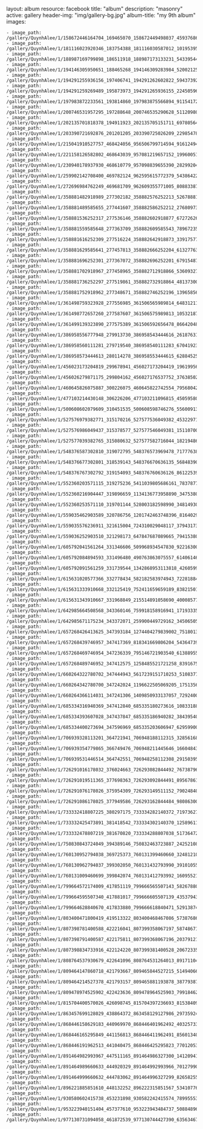 
layout: album
resource: facebook
title: "album"
description: "masonry"
active: gallery
header-img: "img/gallery-bg.jpg"
album-title: "my 9th album"
images:
    
    - image_path: /gallery/QuynhAlee/1/158672446164704_169465070_158672449498037_4593768615840575763_n.jpg
    - image_path: /gallery/QuynhAlee/1/181116023920346_183754388_181116030587012_101953954342339811_n.jpg
    - image_path: /gallery/QuynhAlee/1/188987169799898_186511918_188987173133231_5433954421011828928_n.jpg
    - image_path: /gallery/QuynhAlee/1/194146305950651_188465268_194146309283984_5200212581886962169_n.jpg
    - image_path: /gallery/QuynhAlee/1/194291255936156_197406741_194291262602822_594373926381117633_n.jpg
    - image_path: /gallery/QuynhAlee/1/194291259269489_195873973_194291265936155_2245059664567818711_n.jpg
    - image_path: /gallery/QuynhAlee/1/197983872233561_193814860_197983875566894_9115417269068471093_n.jpg
    - image_path: /gallery/QuynhAlee/1/200746531957295_197288648_200746535290628_5112098086674916590_n.jpg
    - image_path: /gallery/QuynhAlee/1/202135701818378_194911923_202135705151711_6978056439731106127_n.jpg
    - image_path: /gallery/QuynhAlee/1/203390721692876_201201205_203390725026209_2298547805375396278_n.jpg
    - image_path: /gallery/QuynhAlee/1/215041910527757_468424056_956506799714594_9161249488776509080_n.jpg
    - image_path: /gallery/QuynhAlee/1/221158126582802_468643039_957081219657152_1996005112664731340_n.jpg
    - image_path: /gallery/QuynhAlee/1/230940178937930_468610779_957098839655390_2829920406690962162_n.jpg
    - image_path: /gallery/QuynhAlee/1/259902142708400_469782124_962595615772379_543864227249946729_n.jpg
    - image_path: /gallery/QuynhAlee/1/272696984762249_469681709_962609355771005_8088338755769320082_n.jpg
    - image_path: /gallery/QuynhAlee/1/358881482918989_277302182_358882576252213_5267888118002407765_n.jpg
    - image_path: /gallery/QuynhAlee/1/358881489585655_277441607_358882586252212_2768097385823093771_n.jpg
    - image_path: /gallery/QuynhAlee/1/358881536252317_277536146_358882602918877_6727262624522560541_n.jpg
    - image_path: /gallery/QuynhAlee/1/358881559585648_277363709_358882609585543_7896723540326271531_n.jpg
    - image_path: /gallery/QuynhAlee/1/358881616252309_277516224_358882642918873_3391757757423389350_n.jpg
    - image_path: /gallery/QuynhAlee/1/358881629585641_277457813_358882666252204_6132776347460130840_n.jpg
    - image_path: /gallery/QuynhAlee/1/358881696252301_277367072_358882696252201_6791548734176728143_n.jpg
    - image_path: /gallery/QuynhAlee/1/358881702918967_277458965_358882712918866_5360932709859292982_n.jpg
    - image_path: /gallery/QuynhAlee/1/358881736252297_277519861_358882732918864_4813730018148568531_n.jpg
    - image_path: /gallery/QuynhAlee/1/358881752918962_277348671_358882746252196_1396585625799824277_n.jpg
    - image_path: /gallery/QuynhAlee/1/361498759323928_277556985_361506565989814_6483121166122961559_n.jpg
    - image_path: /gallery/QuynhAlee/1/361498772657260_277587607_361506575989813_1053218767548114077_n.jpg
    - image_path: /gallery/QuynhAlee/1/361499139323890_277575389_361506592656478_8664204882527805435_n.jpg
    - image_path: /gallery/QuynhAlee/1/386958556777948_279913730_386958543444616_2618763153240506033_n.jpg
    - image_path: /gallery/QuynhAlee/1/386958560111281_279719540_386958540111283_6704192305238710347_n.jpg
    - image_path: /gallery/QuynhAlee/1/386958573444613_280114278_386958553444615_6288452535070401189_n.jpg
    - image_path: /gallery/QuynhAlee/1/456023173204819_299678941_456027173204419_1961995615645306761_n.jpg
    - image_path: /gallery/QuynhAlee/1/456026279871175_299804162_456027176537752_376385022909514461_n.jpg
    - image_path: /gallery/QuynhAlee/1/460645826075887_300226075_460645822742554_7956804276549992736_n.jpg
    - image_path: /gallery/QuynhAlee/1/477103214430148_306226206_477103211096815_4505958048929267223_n.jpg
    - image_path: /gallery/QuynhAlee/1/500608602079609_310451535_500608598746276_5560091302700656336_n.jpg
    - image_path: /gallery/QuynhAlee/1/527576979382771_315170216_527577536049382_4532297137264194969_n.jpg
    - image_path: /gallery/QuynhAlee/1/527576986049437_315378577_527577546049381_1511070028945542275_n.jpg
    - image_path: /gallery/QuynhAlee/1/527577039382765_315080632_527577582716044_1821948615882764552_n.jpg
    - image_path: /gallery/QuynhAlee/1/548376587302810_319072795_548376573969478_717776387563670503_n.jpg
    - image_path: /gallery/QuynhAlee/1/548376677302801_318539143_548376670636135_5684839008646224678_n.jpg
    - image_path: /gallery/QuynhAlee/1/548376767302792_319154093_548376760636126_8612253928522044223_n.jpg
    - image_path: /gallery/QuynhAlee/1/552360203571115_319275236_5411039805686161_7837877866996387880_n.jpg
    - image_path: /gallery/QuynhAlee/1/552360216904447_319896659_1134136773958890_3475380473172007014_n.jpg
    - image_path: /gallery/QuynhAlee/1/552360253571110_319701144_528003182598990_3481493052263183289_n.jpg
    - image_path: /gallery/QuynhAlee/1/559035462903589_320786756_1201742463748396_8164029856419454122_n.jpg
    - image_path: /gallery/QuynhAlee/1/559035576236911_321615004_724310029048117_3794317334863517032_n.jpg
    - image_path: /gallery/QuynhAlee/1/559036252903510_321298173_647847687089665_7941538028625076568_n.jpg
    - image_path: /gallery/QuynhAlee/1/605792041561264_331346606_509968934547830_9221630028966046565_n.jpg
    - image_path: /gallery/QuynhAlee/1/605792084894593_331496480_490763863075557_6140614603195032121_n.jpg
    - image_path: /gallery/QuynhAlee/1/605792091561259_331739544_1342868953113818_4260599154178632979_n.jpg
    - image_path: /gallery/QuynhAlee/1/615631020577366_332778434_582182583974943_7228188472893180755_n.jpg
    - image_path: /gallery/QuynhAlee/1/615631333910668_332125419_752411659659189_8382150151737073082_n.jpg
    - image_path: /gallery/QuynhAlee/1/615631343910667_331968849_215514891058690_4000857768041101610_n.jpg
    - image_path: /gallery/QuynhAlee/1/642985664508568_343360146_759918158916941_1719333592225883004_n.jpg
    - image_path: /gallery/QuynhAlee/1/642985671175234_343372071_259900449729162_3450650511787417529_n.jpg
    - image_path: /gallery/QuynhAlee/1/657268426413625_347393184_1274404279839002_7518013990173399303_n.jpg
    - image_path: /gallery/QuynhAlee/1/657268439746957_347417369_818341669806204_5436473948403198973_n.jpg
    - image_path: /gallery/QuynhAlee/1/657268469746954_347236339_795146721903540_6138895523598575335_n.jpg
    - image_path: /gallery/QuynhAlee/1/657268489746952_347412575_1258485521721258_8391675500543699675_n.jpg
    - image_path: /gallery/QuynhAlee/1/660264322780702_347444943_5617239151710253_5108377648852140567_n.jpg
    - image_path: /gallery/QuynhAlee/1/660264342780700_347242024_1196622505069205_1751356592713799784_n.jpg
    - image_path: /gallery/QuynhAlee/1/660264366114031_347241306_1409850933137057_7292400543270668026_n.jpg
    - image_path: /gallery/QuynhAlee/1/685334316940369_347412840_685335180273616_1083318811115186993_n.jpg
    - image_path: /gallery/QuynhAlee/1/685334393607028_347437847_685335186940282_3843954068740412744_n.jpg
    - image_path: /gallery/QuynhAlee/1/685334400273694_347596969_685335203606947_6295990070730924043_n.jpg
    - image_path: /gallery/QuynhAlee/1/706939328113201_364721941_706948188112315_328561682317947454_n.jpg
    - image_path: /gallery/QuynhAlee/1/706939354779865_366749476_706948211445646_1660484339778044035_n.jpg
    - image_path: /gallery/QuynhAlee/1/706939531446514_364742551_706948258112308_2915039522244673077_n.jpg
    - image_path: /gallery/QuynhAlee/1/726291016178032_376024663_726293082844492_7673879688332204645_n.jpg
    - image_path: /gallery/QuynhAlee/1/726291019511365_377698363_726293092844491_8956786190387886694_n.jpg
    - image_path: /gallery/QuynhAlee/1/726291076178026_375954309_726293149511152_7902484035714329043_n.jpg
    - image_path: /gallery/QuynhAlee/1/726291086178025_377949586_726293162844484_980863001620866659_n.jpg
    - image_path: /gallery/QuynhAlee/1/733332418807225_380297175_733334282140372_7197362777120342433_n.jpg
    - image_path: /gallery/QuynhAlee/1/733332425473891_381418542_733334302140370_1258961159800799624_n.jpg
    - image_path: /gallery/QuynhAlee/1/733332478807219_381670820_733334288807038_5173647213342845711_n.jpg
    - image_path: /gallery/QuynhAlee/1/750830843724049_394389146_750832463723887_2425210861146124412_n.jpg
    - image_path: /gallery/QuynhAlee/1/760130952794038_369725373_760131399460660_3248121023850874055_n.jpg
    - image_path: /gallery/QuynhAlee/1/760130962794037_399302050_760131432793990_3910105576007230408_n.jpg
    - image_path: /gallery/QuynhAlee/1/760131009460699_399842074_760131412793992_1609552116357344179_n.jpg
    - image_path: /gallery/QuynhAlee/1/799664572174009_417851119_799666565507143_5826788017643640528_n.jpg
    - image_path: /gallery/QuynhAlee/1/799664595507340_417881017_799666605507139_4353794346313486269_n.jpg
    - image_path: /gallery/QuynhAlee/1/799664628840670_417833880_799666618840471_5291387462971215774_n.jpg
    - image_path: /gallery/QuynhAlee/1/803400471800419_419513322_803400468467086_5738768643366492502_n.jpg
    - image_path: /gallery/QuynhAlee/1/807398781400588_422216041_807399358067197_5874867199883251861_n.jpg
    - image_path: /gallery/QuynhAlee/1/807398791400587_422175811_807399368067196_2037912148545725527_n.jpg
    - image_path: /gallery/QuynhAlee/1/807398834733916_422124220_807399381400528_2067233594030006798_n.jpg
    - image_path: /gallery/QuynhAlee/1/808764537930679_422641096_808764531264013_8917110429467977295_n.jpg
    - image_path: /gallery/QuynhAlee/1/809464147860718_421793667_809465844527215_5149406652728103276_n.jpg
    - image_path: /gallery/QuynhAlee/1/809464214527378_421793157_809465881193878_3877938715854763412_n.jpg
    - image_path: /gallery/QuynhAlee/1/809478974525902_422423636_809478964525903_7991846216915413724_n.jpg
    - image_path: /gallery/QuynhAlee/1/815704400570026_426098745_815704397236693_8153840950161667666_n.jpg
    - image_path: /gallery/QuynhAlee/1/863457699128029_438864372_863458129127986_297359248943992771_n.jpg
    - image_path: /gallery/QuynhAlee/1/868446158629183_440969970_868446401962492_4032573385023314686_n.jpg
    - image_path: /gallery/QuynhAlee/1/868446165295849_441156813_868446411962491_8560134011334681038_n.jpg
    - image_path: /gallery/QuynhAlee/1/868446191962513_441040475_868446425295823_7701205343128684309_n.jpg
    - image_path: /gallery/QuynhAlee/1/891464982993967_447511165_891464986327300_1412094139447925677_n.jpg
    - image_path: /gallery/QuynhAlee/1/891464989660633_444920329_891464992993966_7012799063007841448_n.jpg
    - image_path: /gallery/QuynhAlee/1/891464999660632_444783062_891464996327299_8265825591703685621_n.jpg
    - image_path: /gallery/QuynhAlee/1/896221885851610_448132252_896222315851567_5341077670420952999_n.jpg
    - image_path: /gallery/QuynhAlee/1/930580602415738_453231898_930582242415574_7899555315202274324_n.jpg
    - image_path: /gallery/QuynhAlee/1/953223940151404_457377610_953223943484737_5088489634725509050_n.jpg
    - image_path: /gallery/QuynhAlee/1/977130731094058_461872539_977130744427390_635634670139593099_n.jpg